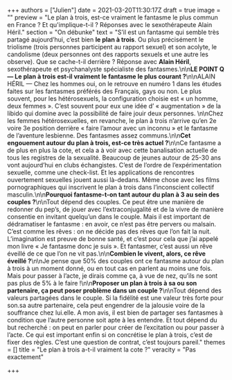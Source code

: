 +++
authors = ["Julien"]
date = 2021-03-20T11:30:17Z
draft = true
image = ""
preview = "Le plan à trois, est-ce vraiment le fantasme le plus commun en France ? Et qu'implique-t-il ? Réponses avec le sexothérapeute Alain Héril."
section = "On débunke"
text = "S’il est un fantasme qui semble très partagé aujourd’hui, c’est bien **le plan à trois**. Ou plus précisément le triolisme (trois personnes participent au rapport sexuel) et son acolyte, le candolisme (deux personnes ont des rapports sexuels et une autre les observe). Que se cache-t-il derrière ? Réponse avec **Alain Héril**, sexothérapeute et psychanalyste spécialiste des fantasmes.\n\n**LE POINT Q — Le plan à trois est-il vraiment le fantasme le plus courant ?**\n\nALAIN HÉRIL — Chez les hommes oui, on le retrouve en numéro 1 dans les études faites sur les fantasmes préférés des Français, gays ou non. Le plus souvent, pour les hétérosexuels, la configuration choisie est « un homme, deux femmes ». C’est souvent pour eux une idée d’ « augmentation » de la libido qui domine avec la possibilité de faire jouir deux personnes. \n\nChez les femmes hétérosexuelles, en revanche, le plan à trois n’arrive qu’en 2e voire 3e position derrière « faire l’amour avec un inconnu » et le fantasme de l’aventure lesbienne. Des fantasmes assez communs.\n\n**Cet engouement autour du plan à trois, est-ce très actuel ?**\n\nCe fantasme a de plus en plus la cote, et cela a à voir avec cette banalisation actuelle de tous les registres de la sexualité. Beaucoup de jeunes autour de 25-30 ans vont aujourd’hui en clubs échangistes. C’est de l’ordre de l’expérimentation sexuelle, comme une check-list. Et les applications de rencontres ouvertement sexuelles jouent aussi là-dedans. Même chose avec les films pornographiques qui inscrivent le plan à trois dans l’inconscient collectif masculin.\n\n**Pourquoi fantasme-t-on tant autour du plan à 3 au sein des couples ?**\n\nTout dépend des couples. Ce peut être une manière de redonner du pep’s, de jouer avec l’extraconjugalité et de la vivre de manière consentie en invitant quelqu’un dans le couple. Mais il est important de dédramatiser le fantasme : en avoir, ce n’est pas être pervers ou malsain. C’est comme les rêves : on ne décide pas des rêves que l’on fait la nuit. L’imagination est preuve de bonne santé, et c’est pour cela que j’ai appelé mon livre « Je fantasme donc je suis ». Et fantasmer, c’est aussi un rêve éveillé de ce que l’on ne vit pas.\n\n**Combien le vivent, alors, ce rêve éveillé ?**\n\nJe pense que 50% des couples ont ce fantasme autour du plan à trois à un moment donné, ou en tout cas en parlent au moins une fois. Mais pour passer à l’acte, je dirais comme ça, à vue de nez, qu’ils ne sont pas plus de 5% à le faire !\n\n**Proposer un plan à trois à sa ou son partenaire, ça peut poser problème dans un couple ?**\n\nTout dépend des valeurs partagées dans le couple. Si la fidélité est une valeur très forte pour son.sa autre partenaire, cela peut engendrer de la jalousie voire de la souffrance chez lui.elle. A mon avis, il est bien de partager ses fantasmes à condition que l’autre personne soit apte à les entendre. Et tout dépend du but recherché : on peut en parler pour créer de l’excitation ou pour passer à l’acte. Ce qui est important enfin si on concrétise le plan à trois, c’est de fixer des règles. C’est une question de contrat, c’est toujours pareil."
themes = []
title = "Le plan à trois a-t-il vraiment la cote ?"
veracity = "Pas exactement"

+++
